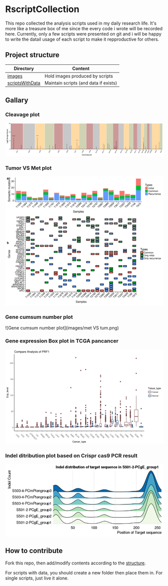 # RscriptCollection
 This repo collected the analysis scripts used in my daily research life. It's more like a treasure box of me since the every code i wrote will be recorded here.
 Currently, only a few scripts were presented on git and i will be happy to write the datail usage of each script to make it repproductive for others.

## Project structure

| Directory | Content |
| --------- | ------- |
| [images](images) | Hold images produced by scripts |
| [scriptsWithData](scriptsWithData) | Maintain scripts (and data if exists) |
 
## Gallary

### Cleavage plot

![Cleavage plot](images/cleavage_plot.png)

### Tumor VS Met plot

![Tumor VS Met plot](images/met_VS_tum.png)

### Gene cumsum number plot

![Gene cumsum number plot](images/met VS tum.png)

### Gene expression Box plot in TCGA pancancer 

![Gene expression boxplot in TCGA](images/geneExpression_tcga.png)

### Indel ditribution plot based on Crispr cas9 PCR result 

![Indel distribution plot](images/Indel_distribution.png)

## How to contribute

Fork this repo, then add/modify contents according to the [structure](#project-structure).

For scripts with data, you should create a new folder then place them in. For single scripts, just live it alone.